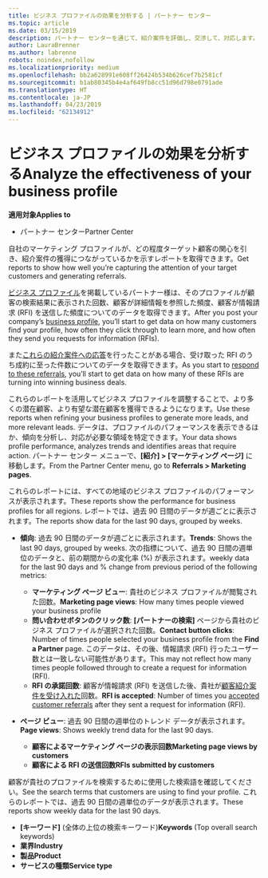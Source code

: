 ```yaml
---
title: ビジネス プロファイルの効果を分析する | パートナー センター
ms.topic: article
ms.date: 03/15/2019
description: パートナー センターを通じて、紹介案件を評価し、交渉して、対応します。
author: LauraBrenner
ms.author: labrenne
robots: noindex,nofollow
ms.localizationpriority: medium
ms.openlocfilehash: bb2a628991e608ff26424b534b626cef7b2581cf
ms.sourcegitcommit: b1ab80345b4e4af649fb8cc51d96d798e0791ade
ms.translationtype: HT
ms.contentlocale: ja-JP
ms.lasthandoff: 04/23/2019
ms.locfileid: "62134912"
---
```

# <a name="analyze-the-effectiveness-of-your-business-profile"></a><span data-ttu-id="d20e5-103">ビジネス プロファイルの効果を分析する</span><span class="sxs-lookup"><span data-stu-id="d20e5-103">Analyze the effectiveness of your business profile</span></span>
<!-- 
https://go.microsoft.com/fwlink/?linkid=849120
-->

<span data-ttu-id="d20e5-104">**適用対象**</span><span class="sxs-lookup"><span data-stu-id="d20e5-104">**Applies to**</span></span>

-  <span data-ttu-id="d20e5-105">パートナー センター</span><span class="sxs-lookup"><span data-stu-id="d20e5-105">Partner Center</span></span>

<span data-ttu-id="d20e5-106">自社のマーケティング プロファイルが、どの程度ターゲット顧客の関心を引き、紹介案件の獲得につながっているかを示すレポートを取得できます。</span><span class="sxs-lookup"><span data-stu-id="d20e5-106">Get reports to show how well you’re capturing the attention of your target customers and generating referrals.</span></span>

<span data-ttu-id="d20e5-107">[ビジネス プロファイル](create-a-marketing-profile.md)を掲載しているパートナー様は、そのプロファイルが顧客の検索結果に表示された回数、顧客が詳細情報を参照した頻度、顧客が情報請求 (RFI) を送信した頻度についてのデータを取得できます。</span><span class="sxs-lookup"><span data-stu-id="d20e5-107">After you post your company’s [business profile](create-a-marketing-profile.md), you’ll start to get data on how many customers find your profile, how often they click through to learn more, and how often they send you requests for information (RFIs).</span></span> 

<span data-ttu-id="d20e5-108">また[これらの紹介案件への応答](responding-to-referrals.md)を行ったことがある場合、受け取った RFI のうち成約に至った件数についてのデータを取得できます。</span><span class="sxs-lookup"><span data-stu-id="d20e5-108">As you start to [respond to these referrals](responding-to-referrals.md), you’ll start to get data on how many of these RFIs are turning into winning business deals.</span></span>

<span data-ttu-id="d20e5-109">これらのレポートを活用してビジネス プロファイルを調整することで、より多くの潜在顧客、より有望な潜在顧客を獲得できるようになります。</span><span class="sxs-lookup"><span data-stu-id="d20e5-109">Use these reports when refining your business profiles to generate more leads, and more relevant leads.</span></span> <span data-ttu-id="d20e5-110">データは、プロファイルのパフォーマンスを表示できるほか、傾向を分析し、対応が必要な領域を特定できます。</span><span class="sxs-lookup"><span data-stu-id="d20e5-110">Your data shows profile performance, analyzes trends and identifies areas that require action.</span></span> <span data-ttu-id="d20e5-111">パートナー センター メニューで、**[紹介] > [マーケティング ページ]** に移動します。</span><span class="sxs-lookup"><span data-stu-id="d20e5-111">From the Partner Center menu, go to **Referrals > Marketing pages**.</span></span>

<span data-ttu-id="d20e5-112">これらのレポートには、すべての地域のビジネス プロファイルのパフォーマンスが表示されます。</span><span class="sxs-lookup"><span data-stu-id="d20e5-112">These reports show the performance for business profiles for all regions.</span></span> <span data-ttu-id="d20e5-113">レポートでは、過去 90 日間のデータが週ごとに表示されます。</span><span class="sxs-lookup"><span data-stu-id="d20e5-113">The reports show data for the last 90 days, grouped by weeks.</span></span>

*  <span data-ttu-id="d20e5-114">**傾向**: 過去 90 日間のデータが週ごとに表示されます。</span><span class="sxs-lookup"><span data-stu-id="d20e5-114">**Trends**: Shows the last 90 days, grouped by weeks.</span></span> <span data-ttu-id="d20e5-115">次の指標について、過去 90 日間の週単位のデータと、前の期間からの変化率 (%) が表示されます。</span><span class="sxs-lookup"><span data-stu-id="d20e5-115">weekly data for the last 90 days and % change from previous period of the following metrics:</span></span>

   * <span data-ttu-id="d20e5-116">**マーケティング ページ ビュー**: 貴社のビジネス プロファイルが閲覧された回数。</span><span class="sxs-lookup"><span data-stu-id="d20e5-116">**Marketing page views**: How many times people viewed your business profile</span></span>
   * <span data-ttu-id="d20e5-117">**問い合わせボタンのクリック数**: **[パートナーの検索]** ページから貴社のビジネス プロファイルが選択された回数。</span><span class="sxs-lookup"><span data-stu-id="d20e5-117">**Contact button clicks**: Number of times people selected your business profile from the **Find a Partner** page.</span></span> <span data-ttu-id="d20e5-118">このデータは、その後、情報請求 (RFI) 行ったユーザー数とは一致しない可能性があります。</span><span class="sxs-lookup"><span data-stu-id="d20e5-118">This may not reflect how many times people followed through to create a request for information (RFI).</span></span>
   * <span data-ttu-id="d20e5-119">**RFI の承諾回数**: 顧客が情報請求 (RFI) を送信した後、貴社が[顧客紹介案件を受け入れた](responding-to-referrals.md)回数。</span><span class="sxs-lookup"><span data-stu-id="d20e5-119">**RFI is accepted**: Number of times you [accepted customer referrals](responding-to-referrals.md) after they sent a request for information (RFI).</span></span>


*  <span data-ttu-id="d20e5-120">**ページ ビュー**: 過去 90 日間の週単位のトレンド データが表示されます。</span><span class="sxs-lookup"><span data-stu-id="d20e5-120">**Page views**: Shows weekly trend data for the last 90 days.</span></span>
   *  <span data-ttu-id="d20e5-121">**顧客によるマーケティング ページの表示回数**</span><span class="sxs-lookup"><span data-stu-id="d20e5-121">**Marketing page views by customers**</span></span>
   *  <span data-ttu-id="d20e5-122">**顧客による RFI の送信回数**</span><span class="sxs-lookup"><span data-stu-id="d20e5-122">**RFIs submitted by customers**</span></span>

<span data-ttu-id="d20e5-123">顧客が貴社のプロファイルを検索するために使用した検索語を確認してください。</span><span class="sxs-lookup"><span data-stu-id="d20e5-123">See the search terms that customers are using to find your profile.</span></span> <span data-ttu-id="d20e5-124">これらのレポートでは、過去 90 日間の週単位のデータが表示されます。</span><span class="sxs-lookup"><span data-stu-id="d20e5-124">These reports show weekly data for the last 90 days.</span></span>

*  <span data-ttu-id="d20e5-125">**[キーワード]** (全体の上位の検索キーワード)</span><span class="sxs-lookup"><span data-stu-id="d20e5-125">**Keywords** (Top overall search keywords)</span></span> 
*  <span data-ttu-id="d20e5-126">**業界**</span><span class="sxs-lookup"><span data-stu-id="d20e5-126">**Industry**</span></span>
*  <span data-ttu-id="d20e5-127">**製品**</span><span class="sxs-lookup"><span data-stu-id="d20e5-127">**Product**</span></span>
*  <span data-ttu-id="d20e5-128">**サービスの種類**</span><span class="sxs-lookup"><span data-stu-id="d20e5-128">**Service type**</span></span>

